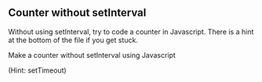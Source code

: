 ## Counter without setInterval

Without using setInterval, try to code a counter in Javascript. There is a hint at the bottom of the file if you get stuck.



Make a counter without setInterval using Javascript




































































(Hint: setTimeout)